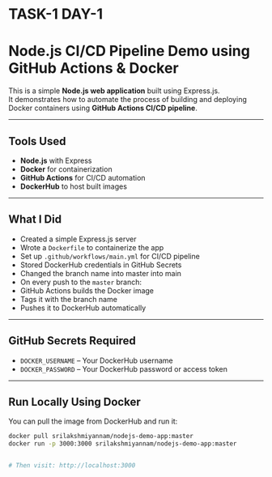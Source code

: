# TASK-1 DAY-1

#  Node.js CI/CD Pipeline Demo using GitHub Actions & Docker

This is a simple **Node.js web application** built using Express.js.  
It demonstrates how to automate the process of building and deploying Docker containers using **GitHub Actions CI/CD pipeline**.


---


## Tools Used

- **Node.js** with Express
- **Docker** for containerization
- **GitHub Actions** for CI/CD automation
- **DockerHub** to host built images

---

## What I Did

- Created a simple Express.js server
- Wrote a `Dockerfile` to containerize the app
- Set up `.github/workflows/main.yml` for CI/CD pipeline
- Stored DockerHub credentials in GitHub Secrets
- Changed the branch name into master into main 
- On every push to the `master` branch:
- GitHub Actions builds the Docker image 
- Tags it with the branch name
- Pushes it to DockerHub automatically 

---

## GitHub Secrets Required

- `DOCKER_USERNAME` – Your DockerHub username
- `DOCKER_PASSWORD` – Your DockerHub password or access token

---

##  Run Locally Using Docker

You can pull the image from DockerHub and run it:

```bash
docker pull srilakshmiyannam/nodejs-demo-app:master
docker run -p 3000:3000 srilakshmiyannam/nodejs-demo-app:master


# Then visit: http://localhost:3000


